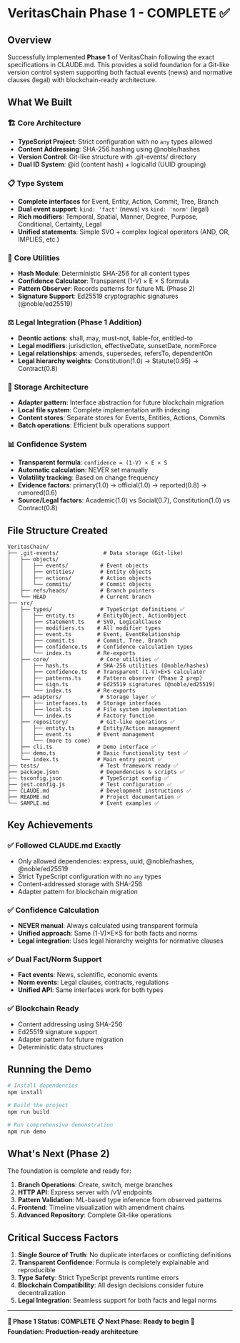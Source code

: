 # VeritasChain Phase 1 - COMPLETE ✅

## Overview

Successfully implemented **Phase 1** of VeritasChain following the exact specifications in CLAUDE.md. This provides a solid foundation for a Git-like version control system supporting both factual events (news) and normative clauses (legal) with blockchain-ready architecture.

## What We Built

### 🏗️ **Core Architecture**
- **TypeScript Project**: Strict configuration with no `any` types allowed
- **Content Addressing**: SHA-256 hashing using @noble/hashes
- **Version Control**: Git-like structure with .git-events/ directory
- **Dual ID System**: @id (content hash) + logicalId (UUID grouping)

### 📋 **Type System**
- **Complete interfaces** for Event, Entity, Action, Commit, Tree, Branch
- **Dual event support**: `kind: 'fact'` (news) vs `kind: 'norm'` (legal)
- **Rich modifiers**: Temporal, Spatial, Manner, Degree, Purpose, Conditional, Certainty, Legal
- **Unified statements**: Simple SVO + complex logical operators (AND, OR, IMPLIES, etc.)

### 🔐 **Core Utilities**
- **Hash Module**: Deterministic SHA-256 for all content types
- **Confidence Calculator**: Transparent (1-V) × E × S formula
- **Pattern Observer**: Records patterns for future ML (Phase 2)
- **Signature Support**: Ed25519 cryptographic signatures (@noble/ed25519)

### ⚖️ **Legal Integration (Phase 1 Addition)**
- **Deontic actions**: shall, may, must-not, liable-for, entitled-to
- **Legal modifiers**: jurisdiction, effectiveDate, sunsetDate, normForce
- **Legal relationships**: amends, supersedes, refersTo, dependentOn
- **Legal hierarchy weights**: Constitution(1.0) → Statute(0.95) → Contract(0.8)

### 🔄 **Storage Architecture**
- **Adapter pattern**: Interface abstraction for future blockchain migration
- **Local file system**: Complete implementation with indexing
- **Content stores**: Separate stores for Events, Entities, Actions, Commits
- **Batch operations**: Efficient bulk operations support

### 📊 **Confidence System**
- **Transparent formula**: `confidence = (1-V) × E × S`
- **Automatic calculation**: NEVER set manually
- **Volatility tracking**: Based on change frequency
- **Evidence factors**: primary(1.0) → official(1.0) → reported(0.8) → rumored(0.6)
- **Source/Legal factors**: Academic(1.0) vs Social(0.7), Constitution(1.0) vs Contract(0.8)

## File Structure Created

```
VeritasChain/
├── .git-events/              # Data storage (Git-like)
│   ├── objects/
│   │   ├── events/          # Event objects
│   │   ├── entities/        # Entity objects
│   │   ├── actions/         # Action objects
│   │   └── commits/         # Commit objects
│   ├── refs/heads/          # Branch pointers
│   └── HEAD                 # Current branch
├── src/
│   ├── types/               # TypeScript definitions ✅
│   │   ├── entity.ts       # EntityObject, ActionObject
│   │   ├── statement.ts    # SVO, LogicalClause
│   │   ├── modifiers.ts    # All modifier types
│   │   ├── event.ts        # Event, EventRelationship
│   │   ├── commit.ts       # Commit, Tree, Branch
│   │   ├── confidence.ts   # Confidence calculation types
│   │   └── index.ts        # Re-exports
│   ├── core/                # Core utilities ✅
│   │   ├── hash.ts         # SHA-256 utilities (@noble/hashes)
│   │   ├── confidence.ts   # Transparent (1-V)×E×S calculator
│   │   ├── patterns.ts     # Pattern observer (Phase 2 prep)
│   │   ├── sign.ts         # Ed25519 signatures (@noble/ed25519)
│   │   └── index.ts        # Re-exports
│   ├── adapters/            # Storage layer ✅
│   │   ├── interfaces.ts   # Storage interfaces
│   │   ├── local.ts        # File system implementation
│   │   └── index.ts        # Factory function
│   ├── repository/          # Git-like operations ✅
│   │   ├── entity.ts       # Entity/Action management
│   │   ├── event.ts        # Event management
│   │   └── (more to come)
│   ├── cli.ts              # Demo interface ✅
│   ├── demo.ts             # Basic functionality test ✅
│   └── index.ts            # Main entry point ✅
├── tests/                   # Test framework ready ✅
├── package.json             # Dependencies & scripts ✅
├── tsconfig.json            # TypeScript config ✅
├── jest.config.js           # Test configuration ✅
├── CLAUDE.md                # Development instructions ✅
├── README.md                # Project documentation ✅
└── SAMPLE.md                # Event examples ✅
```

## Key Achievements

### ✅ **Followed CLAUDE.md Exactly**
- Only allowed dependencies: express, uuid, @noble/hashes, @noble/ed25519
- Strict TypeScript configuration with no `any` types
- Content-addressed storage with SHA-256
- Adapter pattern for blockchain migration

### ✅ **Confidence Calculation**
- **NEVER manual**: Always calculated using transparent formula
- **Unified approach**: Same (1-V)×E×S for both facts and norms
- **Legal integration**: Uses legal hierarchy weights for normative clauses

### ✅ **Dual Fact/Norm Support**
- **Fact events**: News, scientific, economic events
- **Norm events**: Legal clauses, contracts, regulations
- **Unified API**: Same interfaces work for both types

### ✅ **Blockchain Ready**
- Content addressing using SHA-256
- Ed25519 signature support
- Adapter pattern for future migration
- Deterministic data structures

## Running the Demo

```bash
# Install dependencies
npm install

# Build the project
npm run build

# Run comprehensive demonstration
npm run demo
```

## What's Next (Phase 2)

The foundation is complete and ready for:

1. **Branch Operations**: Create, switch, merge branches
2. **HTTP API**: Express server with /v1/ endpoints
3. **Pattern Validation**: ML-based type inference from observed patterns
4. **Frontend**: Timeline visualization with amendment chains
5. **Advanced Repository**: Complete Git-like operations

## Critical Success Factors

1. **Single Source of Truth**: No duplicate interfaces or conflicting definitions
2. **Transparent Confidence**: Formula is completely explainable and reproducible
3. **Type Safety**: Strict TypeScript prevents runtime errors
4. **Blockchain Compatibility**: All design decisions consider future decentralization
5. **Legal Integration**: Seamless support for both facts and legal norms

---

**🎯 Phase 1 Status: COMPLETE**
**📋 Next Phase: Ready to begin**
**🚀 Foundation: Production-ready architecture**